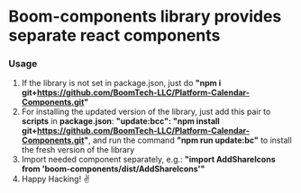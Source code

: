 # Boom-components library provides separate react components

### Usage
1. If the library is not set in package.json, just do **"npm i git+https://github.com/BoomTech-LLC/Platform-Calendar-Components.git"**
2. For installing the updated version of the library, just add this pair to **scripts** in **package.json**: **"update:bcc": "npm install git+https://github.com/BoomTech-LLC/Platform-Calendar-Components.git"**, and run the command **"npm run update:bc"** to install the fresh version of the library
3. Import needed component separately, e.g.: **"import AddShareIcons from 'boom-components/dist/AddShareIcons'"**
4. Happy Hacking! ✌
